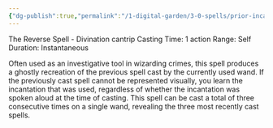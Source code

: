 ```yaml
---
{"dg-publish":true,"permalink":"/1-digital-garden/3-0-spells/prior-incantato/","tags":["DnDB-done"]}
---
```


The Reverse Spell - Divination cantrip 
Casting Time: 1 action 
Range: Self 
Duration: Instantaneous 

Often used as an investigative tool in wizarding crimes, this spell produces a ghostly recreation of the previous spell cast by the currently used wand. If the previously cast spell cannot be represented visually, you learn the incantation that was used, regardless of whether the incantation was spoken aloud at the time of casting. This spell can be cast a total of three consecutive times on a single wand, revealing the three most recently cast spells.